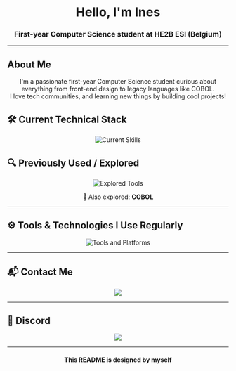 <h1 align="center">Hello, I'm Ines</h1>

<h3 align="center">First-year Computer Science student at HE2B ESI (Belgium)</h3>


---

##  About Me

<p align="center">
I'm a passionate first-year Computer Science student curious about everything from front-end design to legacy languages like COBOL.<br>
I love  tech communities, and learning new things by building cool projects! 
</p>



## 🛠️ Current Technical Stack

<p align="center">
  <img src="https://skillicons.dev/icons?i=html,css,js,java,python" alt="Current Skills" />
</p>

## 🔍 Previously Used / Explored

<p align="center">
  <img src="https://skillicons.dev/icons?i=arduino" alt="Explored Tools" />
</p>

<p align="center">💾 Also explored: <strong>COBOL</strong></p>


---

## ⚙️ Tools & Technologies I Use Regularly

<p align="center">
  <img src="https://skillicons.dev/icons?i=discord,gmail,git,gitlab,github,idea,notion,vscode" alt="Tools and Platforms" />
</p>

---

## 📬 Contact Me

<p align="center">
  <a href="mailto:jahirines2005@gmail.com">
    <img src="https://img.shields.io/badge/Gmail-D14836?logo=gmail&logoColor=white" />
  </a>
</p>

---

## 💬 Discord
<p align="center">
<a href="https://discordapp.com/users/TON_ID_PUBLIQUE">
  <img src="https://img.shields.io/badge/Discord-nenoussa.5-5865F2?logo=discord&logoColor=white" />
</a>

</p>

---

<h4 align="center">  This README is designed by myself </h4>
